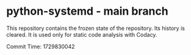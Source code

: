 # python-systemd - main branch

This repository contains the frozen state of the repository.
Its history is cleared. It is used only for static code
analysis with Codacy.

Commit Time: 1729830042